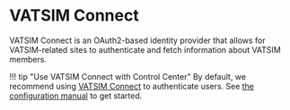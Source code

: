 # VATSIM Connect

VATSIM Connect is an OAuth2-based identity provider that allows for VATSIM-related sites to authenticate and fetch information about VATSIM members.

!!! tip "Use VATSIM Connect with Control Center"
    By default, we recommend using [VATSIM Connect][vatsim-connect] to authenticate users.
    See [the configuration manual](../configuration/index.md) to get started.

  [vatsim-connect]: https://vatsim.dev/api/connect-api/

